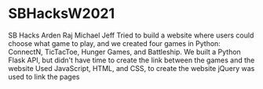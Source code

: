# SBHacksW2021
SB Hacks Arden Raj Michael Jeff
Tried to build a website where users could choose what game to play, and we created four games in Python: ConnectN, TicTacToe, Hunger Games, and Battleship.
We built a Python Flask API, but didn't have time to create the link between the games and the website
Used JavaScript, HTML, and CSS, to create the website
jQuery was used to link the pages
